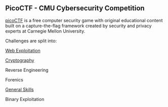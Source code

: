 ## PicoCTF - CMU Cybersecurity Competition

[picoCTF](https://picoctf.org/) is a free computer security game with original educational content built on a capture-the-flag framework created by security and privacy experts at Carnegie Mellon University.

Challenges are split into:

[Web Exploitation](https://github.com/3-Ways-to-Heck/ctfwriteups/tree/main/2021/SPR/picoctf2021/web-exploitation)

[Cryptography](https://github.com/3-Ways-to-Heck/ctfwriteups/tree/main/2021/SPR/picoctf2021/cryptography)

Reverse Engineering

Forenics

[General Skills](https://github.com/3-Ways-to-Heck/ctfwriteups/tree/main/2021/SPR/picoctf2021/general-skills)

Binary Exploitation
